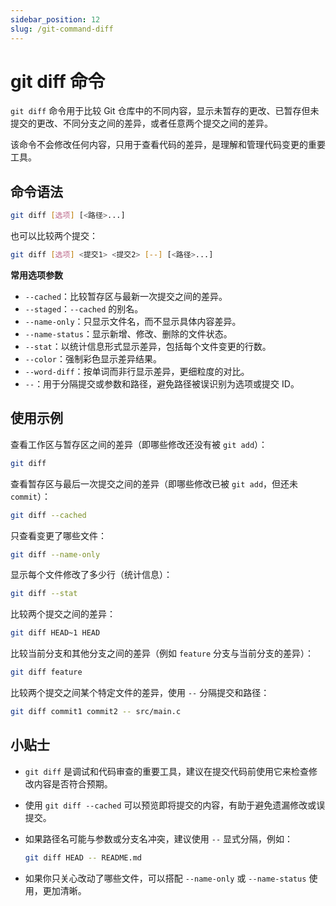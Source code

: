 ```yaml
---
sidebar_position: 12
slug: /git-command-diff
---
```


# git diff 命令

`git diff` 命令用于比较 Git 仓库中的不同内容，显示未暂存的更改、已暂存但未提交的更改、不同分支之间的差异，或者任意两个提交之间的差异。

该命令不会修改任何内容，只用于查看代码的差异，是理解和管理代码变更的重要工具。



## 命令语法

```bash
git diff [选项] [<路径>...]
```

也可以比较两个提交：

```bash
git diff [选项] <提交1> <提交2> [--] [<路径>...]
```

**常用选项参数**

- `--cached`：比较暂存区与最新一次提交之间的差异。
- `--staged`：`--cached` 的别名。
- `--name-only`：只显示文件名，而不显示具体内容差异。
- `--name-status`：显示新增、修改、删除的文件状态。
- `--stat`：以统计信息形式显示差异，包括每个文件变更的行数。
- `--color`：强制彩色显示差异结果。
- `--word-diff`：按单词而非行显示差异，更细粒度的对比。
- `--`：用于分隔提交或参数和路径，避免路径被误识别为选项或提交 ID。



## 使用示例

查看工作区与暂存区之间的差异（即哪些修改还没有被 `git add`）：

```bash
git diff
```

查看暂存区与最后一次提交之间的差异（即哪些修改已被 `git add`，但还未 `commit`）：

```bash
git diff --cached
```

只查看变更了哪些文件：

```bash
git diff --name-only
```

显示每个文件修改了多少行（统计信息）：

```bash
git diff --stat
```

比较两个提交之间的差异：

```bash
git diff HEAD~1 HEAD
```

比较当前分支和其他分支之间的差异（例如 `feature` 分支与当前分支的差异）：

```bash
git diff feature
```

比较两个提交之间某个特定文件的差异，使用 `--` 分隔提交和路径：

```bash
git diff commit1 commit2 -- src/main.c
```



## 小贴士

- `git diff` 是调试和代码审查的重要工具，建议在提交代码前使用它来检查修改内容是否符合预期。

- 使用 `git diff --cached` 可以预览即将提交的内容，有助于避免遗漏修改或误提交。

- 如果路径名可能与参数或分支名冲突，建议使用 `--` 显式分隔，例如：

  ```bash
  git diff HEAD -- README.md
  ```

- 如果你只关心改动了哪些文件，可以搭配 `--name-only` 或 `--name-status` 使用，更加清晰。
